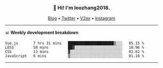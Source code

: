 <h3 align="center">👋 Hi! I'm leozhang2018.</h3>
<p align="center">
  <a href="https://code.leozhang2018.me">Blog</a> •
  <a href="https://twitter.com/leozhang2018">Twitter</a> •
  <a href="https://www.v2ex.com/member/leozhang">V2ex</a> •
  <a href="https://www.instagram.com/leozhanghere">Instagram</a>
</p>

-------

📊 **Weekly development breakdown**
<!--START_SECTION:waka-->
```text
Vue.js       7 hrs 31 mins   █████████████████████▒░░░   85.15 % 
LESS         58 mins         ██▓░░░░░░░░░░░░░░░░░░░░░░   10.96 % 
CSS          13 mins         ▓░░░░░░░░░░░░░░░░░░░░░░░░   02.62 % 
JavaScript   6 mins          ▒░░░░░░░░░░░░░░░░░░░░░░░░   01.18 % 
```
<!--END_SECTION:waka-->
-------
